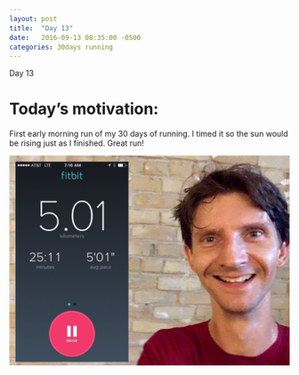 ```yaml
---
layout: post
title:  "Day 13"
date:   2016-09-13 08:35:00 -0500
categories: 30days running
---
```

Day 13

# Today’s motivation:

First early morning run of my 30 days of running. I timed it so the sun would be rising just as I finished. Great run!

![alt text](/img/day13.jpg "Day 13 - Snapped a screenshot at 5km")